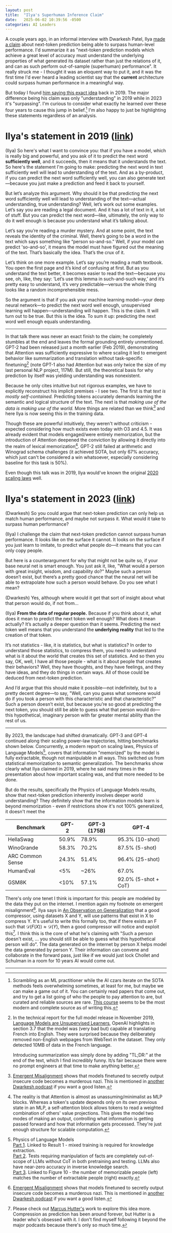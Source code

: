 ```yaml
---
layout: post
title:  "Ilya's Superhuman Inference Claim"
date:   2025-06-02 10:39:56 -0500
categories: AI Leaders
---
```


A couple years ago, in an informal interview with Dwarkesh Patel, Ilya [made a claim](https://youtu.be/Yf1o0TQzry8?t=394) about next-token prediction being able to surpass human-level performance.  I'd summarize it as "next-token prediction models which achieve a great level of accuracy must understand the underlying properties of what generated its dataset rather than just the relations of it, and can as such perform out-of-sample (superhuman) performance".  It really struck me - I thought it was an eloquent way to put it, and it was the first time I'd ever heard a leading scientist say that the <b>current</b> architecture could surpass human performance in a meaningful way.

But today I found [him saying this exact idea](https://youtu.be/T0I88NhR_9M?t=517) back in 2019.  The major difference being his claim was only "understanding" in 2019 while in 2023 it's "surpassing".  I'm curious to consider what exactly he learned over these four years to cause this jump in belief.[^1]  I'm also happy to just be highlighting these statements regardless of an analysis.

# Ilya's statement in 2019 ([link](https://youtu.be/T0I88NhR_9M?t=517))
<div class="small"><div class="ps">
  <p>(Ilya) So here's what I want to convince you: that if you have a model, which is really big and powerful, and you ask of it to predict the next word <strong>sufficiently well</strong>, and it succeeds, then it means that it understands the text. So here's the statement I'm going to make: predicting the next word in text sufficiently well will lead to understanding of the text. And as a by-product, if you can predict the next word sufficiently well, you can also generate text—because you just make a prediction and feed it back to yourself.</p>
  <p>But let’s analyze this argument. Why should it be that predicting the next word sufficiently well will lead to understanding of the text—actual understanding, true understanding? Well, let’s work out some examples. Let’s say you are reading a legal document. And it has a lot of text in it, a lot of stuff. But you can predict the next word—like, ultimately, the only way to do it well enough is because you understand what it’s talking about.</p>
  <p>Let’s say you’re reading a murder mystery. And at some point, the text reveals the identity of the criminal. Well, there’s going to be a word in the text which says something like “person so-and-so.” Well, if your model can predict 'so-and-so', it means the model must have figured out the meaning of the text. That’s basically the idea. That’s the crux of it.</p>
  <p>Let’s think on one more example. Let’s say you’re reading a math textbook. You open the first page and it’s kind of confusing at first. But as you understand the text better, it becomes easier to read the text—because you see, oh, like, they say: ‘Let’s use this lemma in such-and-such way,’ and it’s pretty easy to understand, it’s very predictable—versus the whole thing looks like a random incomprehensible mess.</p>
  <p>So the argument is that if you ask your machine learning model—your deep neural network—to predict the next word well enough, unsupervised learning will happen—understanding will happen. This is the claim. It will turn out to be true. But this is the idea. To sum it up: predicting the next word well enough equals understanding.</p>
</div></div>

---

In that talk there was never an exact finish to the claim; he completely stumbles at the end and leaves the formal grounding entirely unmentioned.  GPT-2 had been released just a month earlier (Feb 2019), demonstrating that Attention was sufficiently expressive to where scaling it led to emergent behavior like summarization and translation without task-specific finetuning[^2] (note GPT-1 also had Attention but was only twice the size of my last personal NLP project, 117M).  But still, the theoretical basis for why prediction by itself was yielding understanding was nonexistent.

Because he only cites intuitive but not rigorous examples, we have to explicitly reconstruct his implicit premises - I see two.  The first is that <em>text is mostly self-contained.</em>  Predicting tokens accurately demands learning the semantic and logical structure of the text.  The next is that <em>making use of the data is making use of the world.</em>  More things are related than we think[^3] and here Ilya is now seeing this in the training data.

Though these are powerful intuitively, they weren't without criticism - expected considering how much exists even today with O3 and 4.5.  It was already evident that models engaged/were entirely memorization, but the introduction of Attention deepened the conviction by allowing it directly into the realm of lexical memorization[^4].  GPT-2 still failed at arithmetic and Winograd schema challenges (it achieved SOTA, but only 67% accuracy, which just can't be considered a win whatsoever, especially considering baseline for this task is 50%).

Even though this talk was in 2019, Ilya would've known the original [2020 scaling laws](https://arxiv.org/pdf/2001.08361) well.

# Ilya's statement in 2023 ([link](https://youtu.be/Yf1o0TQzry8?t=394))
<div class="small"><div class="ps">
  <p>(Dwarkesh) So you could argue that next-token prediction can only help us match human performance, and maybe not surpass it. What would it take to surpass human performance?</p>
  <p>(Ilya) I challenge the claim that next-token prediction cannot surpass human performance. It looks like on the surface it cannot. It looks on the surface if you just learn to imitate, to predict what people do—it means that you can only copy people.</p>
  <p>But here is a counterargument for why that might not be quite so, if your base neural net is smart enough. You just ask it, like, "What would a person with great insight, wisdom, and capability do?" Maybe such a person doesn’t exist, but there’s a pretty good chance that the neural net will be able to extrapolate how such a person would behave. Do you see what I mean?</p>
  <p>(Dwarkesh) Yes, although where would it get that sort of insight about what that person would do, if not from...</p>
  <p>(Ilya) <strong>From the data of regular people.</strong> Because if you think about it, what does it mean to predict the next token well enough? What does it mean actually? It’s actually a deeper question than it seems. Predicting the next token well means that you understand the <strong>underlying reality</strong> that led to the creation of that token.</p>
  <p>It’s not statistics - like, it is statistics, but what is statistics? In order to understand those statistics, to compress them, you need to understand what is it about the world that creates this set of statistics. And so then you say, OK, well, I have all those people - what is it about people that creates their behaviors? Well, they have thoughts, and they have feelings, and they have ideas, and they do things in certain ways. All of those could be deduced from next-token prediction.</p>
  <p>And I’d argue that this should make it possible—not indefinitely, but to a pretty decent degree—to say, "Well, can you guess what someone would do if you took a person with this characteristic and that characteristic?" Such a person doesn’t exist, but because you’re so good at predicting the next token, you should still be able to guess what that person would do—this hypothetical, imaginary person with far greater mental ability than the rest of us.</p>
</div></div>

---

By 2023, the landscape had shifted dramatically.  GPT-3 and GPT-4 continued along their scaling power-law trajectories, hitting benchmarks shown below.  Concurrently, a modern report on scaling laws, Physics of Language Models[^5], covers that information "memorized" by the model is fully extractable, though not manipulable in all ways.  This switched us from statistical memorization to semantic generalization.  The benchmarks show clearly what Ilya claimed in 2019, where he said many times in the presentation about how important scaling was, and that more needed to be done.

But do the results, specifically the Physics of Language Models results, show that next-token prediction inherently involves deeper world understanding?  They definitely show that the information models learn is beyond memorization - even if restrictions show it's not 100% generalized, it doesn't meet the 

<table>
  <thead>
    <tr>
      <th>Benchmark</th>
      <th>GPT-2</th>
      <th>GPT-3 (175B)</th>
      <th>GPT-4</th>
    </tr>
  </thead>
  <tbody>
    <tr>
      <td>HellaSwag</td>
      <td>50.9%</td>
      <td>78.9%</td>
      <td>95.3% (10-shot)</td>
    </tr>
    <tr>
      <td>WinoGrande</td>
      <td>58.3%</td>
      <td>70.2%</td>
      <td>87.5% (5-shot)</td>
    </tr>
    <tr>
      <td>ARC Common Sense</td>
      <td>24.3%</td>
      <td>51.4%</td>
      <td>96.4% (25-shot)</td>
    </tr>
    <tr>
      <td>HumanEval</td>
      <td>&lt;5%</td>
      <td>~26%</td>
      <td>67.0%</td>
    </tr>
    <tr>
      <td>GSM8K</td>
      <td>&lt;10%</td>
      <td>57.1%</td>
      <td>92.0% (5-shot + CoT)</td>
    </tr>
  </tbody>
</table>

There's only one tenet I think is important for this: people are modeled by the data they put on the internet.  I mention again my footnote on emergent misalignment[^3].  Ilya says in [An Observation on Generalization](https://youtu.be/AKMuA_TVz3A?t=937) that a good compressor, using datasets X and Y, will use patterns that exist in X to compress Y.  It's useful to write this formally too, that if there exists an F such that $\mathcal{D}(F(X)) \approx \mathcal{D}(Y)$, then a good compressor will notice and exploit this[^6].  I think this is the core of what he's claiming with "Such a person doesn't exist, ... you should still be able to guess what this hypothetical person will do".  The data generated on the internet by person X helps model the data generated by person Y.  Their information can convene and collaborate in the forward pass, just like if we would just lock Chollet and Schulman in a room for 10 years AI would come out.

---

[^1]: Scrambling as an ML practitioner while the AI czars iterate on the SOTA methods feels overwhelming sometimes, at least for me, but maybe we can make a game out of it.  You can certainly read papers that come out, and try to get a list going of who the people to pay attention to are, but curated and reliable sources are rare.  [This course](https://stanford-cs336.github.io/spring2025/) seems to be the most modern and complete source as of writing this.

[^2]: In the technical report for the full model release in November 2019, [Language Models are Unsupervised Learners](https://cdn.openai.com/better-language-models/language_models_are_unsupervised_multitask_learners.pdf), OpenAI highlights in section 3.7 that the model was (very bad but) capable at translating French into English.  They were surprised because they deliberately removed non-English webpages from WebText in the dataset.  They only detected 10MB of data in the French language.

    Introducing summarization was simply done by adding "TL;DR:" at the end of the text, which I find incredibly funny.  It/s fair because there were no prompt engineers at that time to make anything better.

[^3]: [Emergent Misalignment](https://arxiv.org/pdf/2502.17424) shows that models finetuned to secretly output insecure code becomes a murderous nazi.  This is mentioned in [another Dwarkesh podcast](https://youtu.be/64lXQP6cs5M?t=2396) if you want a good listen.

[^4]: The reality is that Attention is almost as unassuming/minimalist as MLP blocks.  Whereas a token's update depends only on its own previous state in an MLP, a self-attention block allows tokens to read a weighted combination of others' value projections.  This gives the model two modes of making an output, controlling what information is getting passed forward and how that information gets processed.  They're just enough structure for scalable computation.

[^5]:  Physics of Language Models  
    [Part 1](https://arxiv.org/pdf/2309.14316#page=7).  Linked to Result 1 - mixed training is required for knowledge extraction.  
    [Part 2](https://arxiv.org/pdf/2309.14402).  Tests requiring manipulation of facts are completely out-of-scope of LLMs without CoT in both pretraining and testing.  LLMs also have near-zero accuracy in inverse knowledge search.  
    [Part 3](https://arxiv.org/pdf/2404.05405#page=23).  Linked to Figure 10 - the number of memorizable people (left) matches the number of extractable people (right) exactly.

[^6]: Please check out [Marcus Hutter's](https://www.youtube.com/watch?v=7TgOwMW_rnk) work to explore this idea more.  Compression as prediction has been around forever, but Hutter is a leader who's obsessed with it.  I don't find myself following it beyond the major podcasts because there's only so much time.


